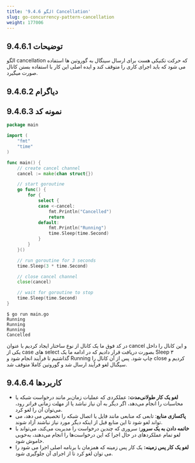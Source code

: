 ```yaml
---
title: '9.4.6 الگو Cancellation'
slug: go-concurrency-pattern-cancellation
weight: 177006
---
```



## 9.4.6.1 توضیحات

الگو cancellation که حرکت تکنیکی هست برای ارسال سینگال به گوروتین ها استفاده می شود که باید اجرای کاری را متوقف کند و ایده اصلی این کار با استفاده بستن کانال صورت میگیرد.

## 9.4.6.2 دیاگرام

## 9.4.6.3 نمونه کد

```go
package main

import (
	"fmt"
	"time"
)

func main() {
	// create cancel channel
	cancel := make(chan struct{})

	// start goroutine
	go func() {
		for {
			select {
			case <-cancel:
				fmt.Println("Cancelled")
				return
			default:
				fmt.Println("Running")
				time.Sleep(time.Second)
			}
		}
	}()

	// run goroutine for 3 seconds
	time.Sleep(3 * time.Second)

	// close cancel channel
	close(cancel)

	// wait for goroutine to stop
	time.Sleep(time.Second)
}
```

```shell
$ go run main.go
Running
Running
Running
Cancelled
```

در کد فوق ما یک کانال از نوع ساختار ایجاد کردیم با عنوان cancel و این کانال را داخل یکی از case های select بصورت دریافت قرار دادیم که در ادامه ما یک Sleep ۳ گذاشتیم تا فرآیند انجام شود و Running چاپ شود. پس از آن کانال را close کردیم و سیگنال لغو فرآیند ارسال شد و گوروتین کاملا متوقف شد.

## 9.4.6.4 کاربردها

- **لغو یک کار طولانی‌مدت:** عملکردی که عملیات زمان‌بر مانند درخواست شبکه یا محاسبات را انجام می‌دهد، اگر دیگر به آن نیاز نباشد یا از مهلت زمانی فراتر رود، می‌توان آن را لغو کرد.
- **پاکسازی منابع**: تابعی که منابعی مانند فایل یا اتصال شبکه را تخصیص می دهد، می تواند لغو شود تا این منابع قبل از اینکه دیگر مورد نیاز نباشند آزاد شوند.
- **خاتمه دادن به یک سرور:** سروری که چندین درخواست را مدیریت می‌کند، می‌تواند با لغو تمام عملکردهای در حال اجرا که این درخواست‌ها را انجام می‌دهند، به‌خوبی خاموش شود.
- **لغو یک کار پس زمینه:** یک کار پس زمینه که همزمان با برنامه اصلی اجرا می شود را می توان لغو کرد تا از اجرای آن جلوگیری شود.

